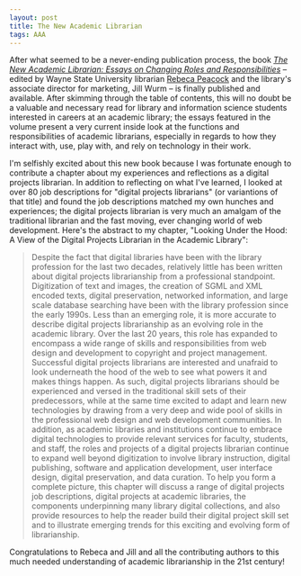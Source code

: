 ```yaml
---
layout: post
title: The New Academic Librarian
tags: AAA
---
```

After what seemed to be a never-ending publication process, the book [*The New Academic Librarian: Essays on Changing Roles and Responsibilities*](http://www.amazon.com/The-New-Academic-Librarian-Responsibilities/dp/0786471530) – edited by Wayne State University librarian [Rebeca Peacock](http://www.rebecapeacock.com/) and the library's associate director for marketing, Jill Wurm – is finally published and available. After skimming through the table of contents, this will no doubt be a valuable and necessary read for library and information science students interested in careers at an academic library; the essays featured in the volume present a very current inside look at the functions and responsibilities of academic librarians, especially in regards to how they interact with, use, play with, and rely on technology in their work.

I'm selfishly excited about this new book because I was fortunate enough to contribute a chapter about my experiences and reflections as a digital projects librarian. In addition to reflecting on what I've learned, I looked at over 80 job descriptions for "digital projects librarians" (or variantions of that title) and found the job descriptions matched my own hunches and experiences; the digital projects librarian is very much an amalgam of the traditional librarian and the fast moving, ever changing world of web development. Here's the abstract to my chapter, "Looking Under the Hood: A View of the Digital Projects Librarian in the Academic Library":

> Despite the fact that digital libraries have been with the library profession for the last two decades, relatively little has been written about digital projects librarianship from a professional standpoint. Digitization of text and images, the creation of SGML and XML encoded texts, digital preservation, networked information, and large scale database searching have been with the library profession since the early 1990s. Less than an emerging role, it is more accurate to describe digital projects librarianship as an evolving role in the academic library. Over the last 20 years, this role has expanded to encompass a wide range of skills and responsibilities from web design and development to copyright and project management. Successful digital projects librarians are interested and unafraid to look underneath the hood of the web to see what powers it and makes things happen. As such, digital projects librarians should be experienced and versed in the traditional skill sets of their predecessors, while at the same time excited to adapt and learn new technologies by drawing from a very deep and wide pool of skills in the professional web design and web development communities. In addition, as academic libraries and institutions continue to embrace digital technologies to provide relevant services for faculty, students, and staff, the roles and projects of a digital projects librarian continue to expand well beyond digitization to involve library instruction, digital publishing, software and application development, user interface design, digital preservation, and data curation. To help you form a complete picture, this chapter will discuss a range of digital projects job descriptions, digital projects at academic libraries, the components underpinning many library digital collections, and also provide resources to help the reader build their digital project skill set and to illustrate emerging trends for this exciting and evolving form of librarianship.

Congratulations to Rebeca and Jill and all the contributing authors to this much needed understanding of academic librarianship in the 21st century!

